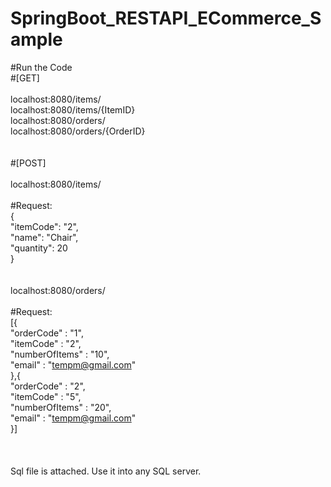 # SpringBoot_RESTAPI_ECommerce_Sample

#Run the Code <br>
#[GET] <br><br>
localhost:8080/items/<br>
localhost:8080/items/{ItemID}<br>
localhost:8080/orders/<br>
localhost:8080/orders/{OrderID}<br>
<br><br>
#[POST]<br><br>
localhost:8080/items/<br><br>
#Request:<br>
    {<br>
        "itemCode": "2",<br>
        "name": "Chair",<br>
        "quantity": 20<br>
    }<br>
<br><br>
localhost:8080/orders/<br><br>
#Request:<br>
[{	<br>
	"orderCode" : "1",<br>
	"itemCode" : "2",<br>
	"numberOfItems" : "10",<br>
	"email" : "tempm@gmail.com"<br>
},{	<br>
	"orderCode" : "2",<br>
	"itemCode" : "5",<br>
	"numberOfItems" : "20",<br>
	"email" : "tempm@gmail.com"<br>
}]<br>
<br><br><br>
Sql file is attached. Use it into any SQL server.
